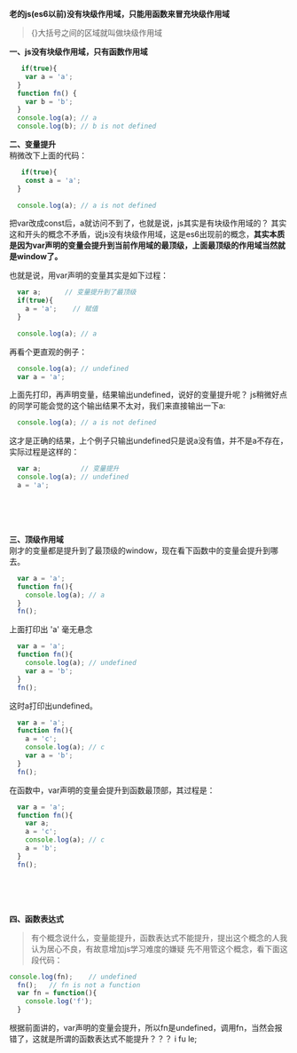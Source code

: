 **老的js(es6以前)没有块级作用域，只能用函数来冒充块级作用域**
> {}大括号之间的区域就叫做块级作用域

**一、js没有块级作用域，只有函数作用域**
```javascript
   if(true){
    var a = 'a';
  }
  function fn() {
    var b = 'b';
  }
  console.log(a); // a
  console.log(b); // b is not defined
```

**二、变量提升**
<br />
稍微改下上面的代码：
```javascript
   if(true){
    const a = 'a';
  }
  
  console.log(a); // a is not defined
```

把var改成const后，a就访问不到了，也就是说，js其实是有块级作用域的？
其实这和开头的概念不矛盾，说js没有块级作用域，这是es6出现前的概念，**其实本质是因为var声明的变量会提升到当前作用域的最顶级，上面最顶级的作用域当然就是window了。**

也就是说，用var声明的变量其实是如下过程：
```javascript
  var a;      // 变量提升到了最顶级
  if(true){
    a = 'a';    // 赋值
  }
  
  console.log(a); // a
```


再看个更直观的例子：
```javascript
  console.log(a); // undefined
  var a = 'a';
```

上面先打印，再声明变量，结果输出undefined，说好的变量提升呢？
js稍微好点的同学可能会觉的这个输出结果不太对，我们来直接输出一下a:
```javascript
  console.log(a); // a is not defined
```
这才是正确的结果，上个例子只输出undefined只是说a没有值，并不是a不存在，实际过程是这样的：
```javascript
  var a;          // 变量提升
  console.log(a); // undefined
  a = 'a';
```
<br /><br /><br />

**三、顶级作用域**
<br />
刚才的变量都是提升到了最顶级的window，现在看下函数中的变量会提升到哪去。
```javascript
  var a = 'a';
  function fn(){
    console.log(a); // a
  }
  fn();
```
上面打印出 'a' 毫无悬念

```javascript
  var a = 'a';
  function fn(){
    console.log(a); // undefined
    var a = 'b';
  }
  fn();
```
这时a打印出undefined。

```javascript
  var a = 'a';
  function fn(){
    a = 'c';
    console.log(a); // c
    var a = 'b';
  }
  fn();
```

在函数中，var声明的变量会提升到函数最顶部，其过程是：
```javascript
  var a = 'a';
  function fn(){
    var a;
    a = 'c';
    console.log(a); // c
    a = 'b';
  }
  fn();
  ```

  <br /><br /><br />

**四、函数表达式**
<br />
>有个概念说什么，变量能提升，函数表达式不能提升，提出这个概念的人我认为居心不良，有故意增加js学习难度的嫌疑
先不用管这个概念，看下面这段代码：
```javascript
console.log(fn);    // undefined
  fn();   // fn is not a function
  var fn = function(){
    console.log('f');
  }
```
根据前面讲的，var声明的变量会提升，所以fn是undefined，调用fn，当然会报错了，这就是所谓的函数表达式不能提升？？？  i fu le;